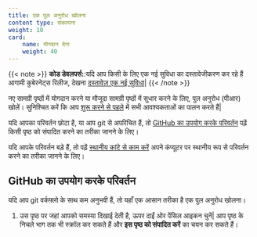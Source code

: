 ```yaml
---
title: एक पुल अनुरोध खोलना
content type: संकल्पना
weight: 10
card:
    name: योगदान देना
    weight: 40
---
```


<!-- अवलोकन  -->

{{< note >}}
**कोड डेवलपर्स:**:यदि आप किसी के लिए एक नई सुविधा का दस्तावेजीकरण कर रहे हैं
आगामी कुबेरनेट्स रिलीज, देखना
[दस्तावेज़ एक नई सुविधा](/docs/contribute/new-content/new-features/)|
{{< /note >}}

नए सामग्री पृष्ठों में योगदान करने या मौजूदा सामग्री पृष्ठों में सुधार करने के लिए, पुल अनुरोध (पीआर) खोलें। सुनिश्चित करें कि आप [शुरू करने से पहले](/docs/contribute/new-content/overview/#before-you-begin) में सभी आवश्यकताओं का पालन करते हैं|

यदि आपका परिवर्तन छोटा है, या आप git से अपरिचित हैं, तो [GitHub का उपयोग करके परिवर्तन](#changes-using-github) पढ़ें किसी पृष्ठ को संपादित करने का तरीका जानने के लिए।

यदि आपके परिवर्तन बड़े हैं, तो पढ़ें [स्थानीय कांटे से काम करें](#fork-the-repo) अपने कंप्यूटर पर स्थानीय रूप से परिवर्तन करने का तरीका जानने के लिए।



<!-- body -->

## GitHub का उपयोग करके परिवर्तन

यदि आप git वर्कफ़्लो के साथ कम अनुभवी हैं, तो यहाँ एक आसान तरीका है
एक पुल अनुरोध खोलना।

1. उस पृष्ठ पर जहां आपको समस्या दिखाई देती है, ऊपर दाईं ओर पेंसिल आइकन चुनें|
    आप पृष्ठ के निचले भाग तक भी स्क्रॉल कर सकते हैं और **इस पृष्ठ को संपादित करें** का चयन कर सकते हैं।